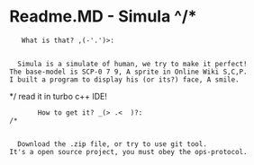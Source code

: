 # Readme.MD - Simula                                                       ^/*
       What is that? ,(-'.')>:
```Feed a new-line before '/*' and then delete it!

  Simula is a simulate of human, we try to make it perfect!
The base-model is SCP-0 7 9, A sprite in Online Wiki S,C,P.
I built a program to display his (or its?) face, A smile.

```
*/ read it in turbo c++ IDE!
```$079
       How to get it? _(> .<  )?:                                           /*
```
```Hint: You can read it in turbo c++ IDE!

  Download the .zip file, or try to use git tool.
It's a open source project, you must obey the ops-protocol.

```